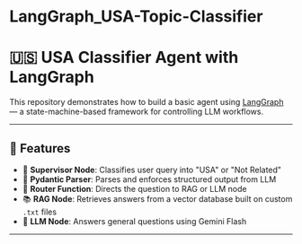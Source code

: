 # LangGraph_USA-Topic-Classifier

# 🇺🇸 USA Classifier Agent with LangGraph

This repository demonstrates how to build a basic agent using [LangGraph](https://python.langchain.com/docs/langgraph/) — a state-machine-based framework for controlling LLM workflows.

---

## 🔧 Features

- 🧠 **Supervisor Node**: Classifies user query into "USA" or "Not Related"
- 🧩 **Pydantic Parser**: Parses and enforces structured output from LLM
- 🔀 **Router Function**: Directs the question to RAG or LLM node
- 📚 **RAG Node**: Retrieves answers from a vector database built on custom `.txt` files
- 🤖 **LLM Node**: Answers general questions using Gemini Flash

---
